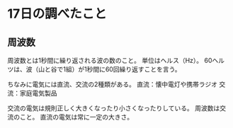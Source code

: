 # 17日の調べたこと

## 周波数

周波数とは1秒間に繰り返される波の数のこと。
単位はヘルス（Hz）。
60ヘルツは、波（山と谷で1組）が1秒間に60回繰り返すことを言う。

ちなみに電気には直流、交流の2種類がある。
直流：懐中電灯や携帯ラジオ
交流：家庭電気製品

交流の電気は規則正しく大きくなったり小さくなったりしている。
周波数は交流のこと。
直流の電気は常に一定の大きさ。
